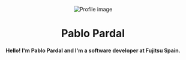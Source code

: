 <p align="center">
  <img src="[https://github.com/waldyr/Sublime-Installer/blob/master/sublime_text.png?raw=true](https://github.com/Pardal99/Pardal99/blob/master/profile_image.png)" alt="Profile image"/>
</p>
<h1 align="center">
  Pablo Pardal
  <br>
</h1>

<h4 align="center">Hello! I'm Pablo Pardal and I'm a software developer at Fujitsu Spain.</h4>
